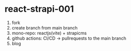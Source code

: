 # react-strapi-001

1. fork
2. create branch from main branch
3. mono-repo: reactjs(vite) + strapicms
4. github actions: CI/CD -> pullrequests to the main branch
5. blog
